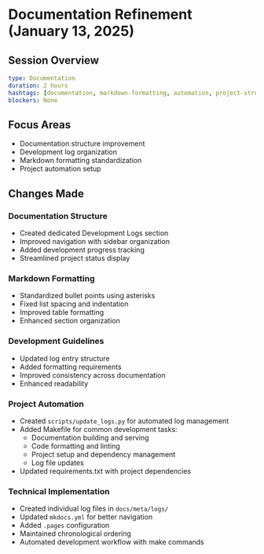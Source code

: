# Documentation Refinement (January 13, 2025)

## Session Overview
```yaml
type: Documentation
duration: 2 hours
hashtags: [documentation, markdown-formatting, automation, project-structure]
blockers: None
```

## Focus Areas

* Documentation structure improvement
* Development log organization
* Markdown formatting standardization
* Project automation setup

## Changes Made

### Documentation Structure

* Created dedicated Development Logs section
* Improved navigation with sidebar organization
* Added development progress tracking
* Streamlined project status display

### Markdown Formatting

* Standardized bullet points using asterisks
* Fixed list spacing and indentation
* Improved table formatting
* Enhanced section organization

### Development Guidelines

* Updated log entry structure
* Added formatting requirements
* Improved consistency across documentation
* Enhanced readability

### Project Automation

* Created `scripts/update_logs.py` for automated log management
* Added Makefile for common development tasks:
  * Documentation building and serving
  * Code formatting and linting
  * Project setup and dependency management
  * Log file updates
* Updated requirements.txt with project dependencies

### Technical Implementation

* Created individual log files in `docs/meta/logs/`
* Updated `mkdocs.yml` for better navigation
* Added `.pages` configuration
* Maintained chronological ordering
* Automated development workflow with make commands
